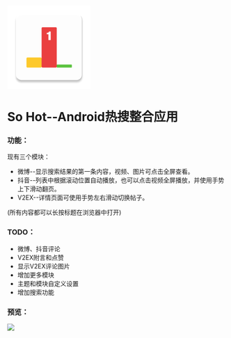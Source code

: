 ![](https://github.com/lvliheng/HotSearch/blob/master/app/src/main/res/mipmap-xxxhdpi/ic_launcher.png?raw=true)

So Hot--Android热搜整合应用
=

### 功能：

现有三个模块：
* 微博--显示搜索结果的第一条内容，视频、图片可点击全屏查看。
* 抖音--列表中根据滚动位置自动播放，也可以点击视频全屏播放，并使用手势上下滑动翻页。
* V2EX--详情页面可使用手势左右滑动切换帖子。

(所有内容都可以长按标题在浏览器中打开)

### TODO：

* 微博、抖音评论
* V2EX附言和点赞
* 显示V2EX评论图片
* 增加更多模块
* 主题和模块自定义设置
* 增加搜索功能

### 预览：

![](https://github.com/lvliheng/HotSearch/blob/master/screenshots/sohot.gif)
